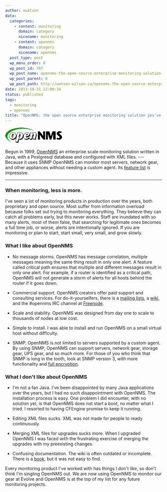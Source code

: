 ```yaml
---
author: nwatson
data:
  categories:
    - content: monitoring
      domain: category
      nicename: monitoring
    - content: opennms
      domain: category
      nicename: opennms
  post_type: post
  wp_menu_order: 0
  wp_post_id: 707
  wp_post_name: opennms-the-open-source-enterprise-monitoring-solution-youve-never-heard-of
  wp_post_parent: 0
  wp_post_path: http://watson-wilson.ca/opennms-the-open-source-enterprise-monitoring-solution-youve-never-heard-of/
date: 2013-10-31 12:00:34
status: published
tags:
  - monitoring
  - opennms
title: "OpenNMS: the open source enterprise monitoring solution you've never heard of."
---
```

[![opennms logo](/static/images/opennms.png)](http://www.opennms.org)

Begun in 1999, [OpenNMS](http://www.opennms.org) an enterprise scale
monitoring solution written in Java, with a Postgresql database and
configured with XML files. --- Because it uses SNMP OpenNMS can monitor
most servers, network gear, and other appliances without needing a
custom agent. Its [feature list](http://www.opennms.org/wiki/Features_List)
is impressive.

---

### When monitoring, less is more. ###

I've seen a lot of monitoring products in production over the years,
both proprietary and open source. Most suffer from information overload
because folks set out trying to monitoring everything. They believe
they can catch all problems early, but this never works. Staff are
inundated with so many alerts, most of them false, that searching for
legitimate ones becomes a full time job, or worse, alerts are
intentionally ignored. If you are monitoring or plan to start, start
small, very small, and grow slowly.

### What I like about OpenNMS ###

  * No message storms. OpenNMS has message correlation, multiple
    messages meaning the same thing result in only one alert. A feature
    called critical path ensures that multiple and different messages
    result in only one alert. For example, if a router is identified as
    a critical path, OpenNMS will not generate a storm of alerts for
    all hosts behind the router if it goes down.

  * Commercial support. OpenNMS creators offer paid support and
    consulting services. For do-it-yourselfers, there is a [mailing
    lists](http://www.opennms.org/wiki/Mailing_lists), a [wiki](http://www.opennms.org/wiki/Tutorial),
    and the #opennms IRC channel at [Freenode](http://freenode.net).

  * Scale and stability. OpenNMS was designed from day one to scale to
    thousands of nodes at low cost.

  * Simple to install. I was able to install and run OpenNMS on a small
    virtual host without difficulty.

  * SNMP. OpenNMS is not limited to servers supported by a custom
    agent. By using SNMP, OpenNMS can support servers, network gear,
    storage gear, UPS gear, and so much more. For those of you who
    think that SNMP is long in the tooth, look at SNMP version 3, with
    more functionality and [full encryption](https://en.wikipedia.org/wiki/Simple_Network_Management_Protocol#Version_3).

### What I don't like about OpenNMS ###

  * I'm not a fan Java. I've been disappointed by many Java
    applications over the years, but I had no such disappointment with
    OpenNMS. The installation process is easy. One problem I did
    encounter, with no solution yet, is that OpenNMS does not start a
    boot, no matter what I tried. I resorted to having CFEngine promise
    to keep it running.

  * Editing XML files sucks. XML was not made for people to ready
    continuously.

  * Merging XML files for upgrades sucks more. When I upgraded OpenNMS
    I was faced with the frustrating exercise of merging the upgrades
    with my preexisting changes.

  * Confusing documentation. The wiki is often outdated or incomplete.
    There is a [book](https://github.com/OpenNMS/opennmsbook), but it
    was not easy to find.

Every monitoring product I've worked with has things I don't like, so
don't think I'm singling OpenNMS out. We are now using OpenNMS to
monitor our gear at Evolve and OpenNMS is at the top of my list for any
future monitoring projects.
